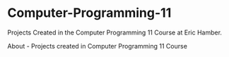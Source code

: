# Computer-Programming-11

Projects Created in the Computer Programming 11 Course at Eric Hamber.

About - Projects created in Computer Programming 11 Course
